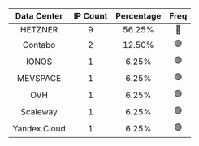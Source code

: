 | Data Center | IP Count | Percentage | Freq |
|:------------:|:--------:|:-----------:|:-----:|
| HETZNER | 9 | 56.25% | 🔴 |
| Contabo | 2 | 12.50% | 🟢 |
| IONOS | 1 | 6.25% | 🟢 |
| MEVSPACE | 1 | 6.25% | 🟢 |
| OVH | 1 | 6.25% | 🟢 |
| Scaleway | 1 | 6.25% | 🟢 |
| Yandex.Cloud | 1 | 6.25% | 🟢 |